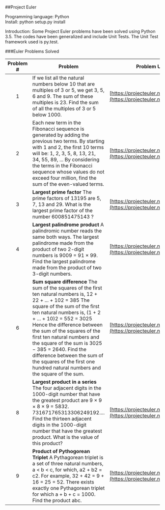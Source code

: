 ##Project Euler 


Programming language: Python  
Install: python setup.py install

Introduction: Some Project Euler problems have been solved using Python 3.5. The codes have been generalized and include Unit Tests. The Unit Test framework used is py.test.  

###Euler Problems Solved

| Problem # | Problem                               | Problem URL | Solution File  
|:---------:|---------------------------------------|-------------|--------------  
| 1         | If we list all the natural numbers below 10 that are multiples of 3 or 5, we get 3, 5, 6 and 9. The sum of these multiples is 23. Find the sum of all the multiples of 3 or 5 below 1000.| [https://projecteuler.net/problem=1](https://projecteuler.net/problem=1) | [Euler_1.py](Euler/Euler_1.py)
| 2         | Each new term in the Fibonacci sequence is generated by adding the previous two terms. By starting with 1 and 2, the first 10 terms will be: 1, 2, 3, 5, 8, 13, 21, 34, 55, 89, ... By considering the terms in the Fibonacci sequence whose values do not exceed four million, find the sum of the even-valued terms.| [https://projecteuler.net/problem=2](https://projecteuler.net/problem=2) | [Euler_2.py](Euler/Euler_2.py)
| 3         | **Largest prime factor** The prime factors of 13195 are 5, 7, 13 and 29. What is the largest prime factor of the number 600851475143 ? | [https://projecteuler.net/problem=3](https://projecteuler.net/problem=3) | [Euler_3.py](Euler/Euler_3.py)
| 4         | **Largest palindrome product** A palindromic number reads the same both ways. The largest palindrome made from the product of two 2-digit numbers is 9009 = 91 × 99. Find the largest palindrome made from the product of two 3-digit numbers. | [https://projecteuler.net/problem=4](https://projecteuler.net/problem=4) | [Euler_4.py](Euler/Euler_4.py)  
| 6         | **Sum square difference** The sum of the squares of the first ten natural numbers is, 12 + 22 + ... + 102 = 385 The square of the sum of the first ten natural numbers is, (1 + 2 + ... + 10)2 = 552 = 3025 Hence the difference between the sum of the squares of the first ten natural numbers and the square of the sum is 3025 − 385 = 2640. Find the difference between the sum of the squares of the first one hundred natural numbers and the square of the sum. | [https://projecteuler.net/problem=6](https://projecteuler.net/problem=6) | [Euler_6.py](Euler/Euler_6.py)
| 8         | **Largest product in a series** The four adjacent digits in the 1000-digit number that have the greatest product are 9 × 9 × 8 × 9 = 5832. 731671765313306249192.... Find the thirteen adjacent digits in the 1000-digit number that have the greatest product. What is the value of this product? | [https://projecteuler.net/problem=8](https://projecteuler.net/problem=8) | [Euler_8.py](Euler/Euler_8.py)
| 9         | **Product of Pythogorean Triplet** A Pythagorean triplet is a set of three natural numbers, a < b < c, for which, a2 + b2 = c2. For example, 32 + 42 = 9 + 16 = 25 = 52. There exists exactly one Pythagorean triplet for which a + b + c = 1000. Find the product abc. | [https://projecteuler.net/problem=9](https://projecteuler.net/problem=9) | [Euler_9.py](Euler/Euler_9.py)                                        

 
              
  



